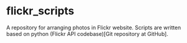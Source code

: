 # flickr_scripts
A repository for arranging photos in Flickr website. Scripts are written based on python (Flickr API codebase)[Git repository at GitHub].

